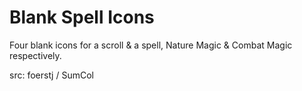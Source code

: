 # Blank Spell Icons

Four blank icons for a scroll & a spell, Nature Magic & Combat Magic respectively.

src: foerstj / SumCol
